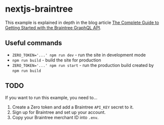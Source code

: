 # nextjs-braintree

This example is explained in depth in the blog article [The Complete Guide to Getting Started with the Braintree GraphQL API](https://www.tryzero.com/blog/the-complete-guide-to-getting-started-with-the-braintree-graphql-api).

## Useful commands

- `ZERO_TOKEN='...' npm run dev` - run the site in development mode
- `npm run build` - build the site for production
- `ZERO_TOKEN='...' npm run start` - run the production build created by `npm run build`

## TODO

If you want to run this example, you need to...

1. Create a Zero token and add a Braintree `API_KEY` secret to it.
1. Sign up for Braintree and set up your account.
1. Copy your Braintree merchant ID into `.env`.
